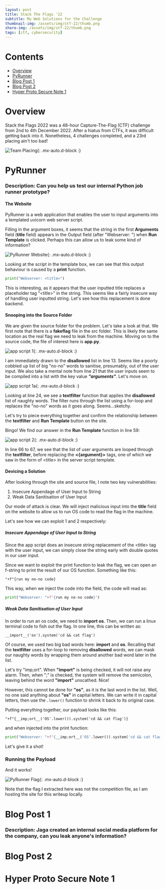 ```yaml
---
layout: post
title: Stack The Flags '22
subtitle: My Web Solutions for the Challenge
thumbnail-img: /assets/img/stf-22/thumb.png
share-img: /assets/img/stf-22/thumb.png
tags: [ctf, cybersecurity]
---
```



# Contents
- [Overview](#Overview)
- [PyRunner](#PyRunner)
- [Blog Post 1](#Blog-Post-1)
- [Blog Post 2](#Blog-Post-2)
- [Hyper Proto Secure Note 1](#Hyper-Proto-Secure-Note-1)


# Overview

Stack the Flags 2022 was a 48-hour Capture-The-Flag (CTF) challenge from 2nd to 4th December 2022. After a hiatus from CTFs, it was difficult getting back into it. Nonetheless, 4 challenges completed, and a 23rd placing ain't too bad!

![Team Placing](/assets/img/stf-22/team-placing.jpg){: .mx-auto.d-block :}


# PyRunner

### Description: Can you help us test our internal Python job runner prototype?


#### The Website ####

PyRunner is a web application that enables the user to input arguments into a templated uvicorn web server script. 

Filling in the argument boxes, it seems that the string in the first **Arguments** field (**title** field) appears in the Output field (after "Webserver: ") when **Run Template** is clicked. Perhaps this can allow us to leak some kind of information?

![PyRunner Website](/assets/img/stf-22/pyrunner-website.jpg){: .mx-auto.d-block :}

Looking at the script in the template box, we can see that this output behaviour is caused by a **print** function.

```python
print("Webserver: <title>")
```

This is interesting, as it appears that the user inputted title replaces a placeholder tag "\<title>" in the string. This seems like a fairly insecure way of handling user inputted string. Let's see how this replacement is done backend.


#### Snooping into the Source Folder ####

We are given the source folder for the problem. Let's take a look at that. We first note that there is a **fakeflag** file in the src folder. This is likely the same location as the real flag we need to leak from the machine. Moving on to the source code, the file of interest here is **app.py**.

![app script 1](/assets/img/stf-22/app-script-1.jpg){: .mx-auto.d-block :}

I am immediately drawn to the **disallowed** list in line 13. Seems like a poorly cobbled up list of big "no-no" words to sanitise, presumably, out of the user input. We also take a mental note from line 21 that the user inputs seem to be compiled into a list with the key value ***"arguments"***. Let's move on.

![app script 1a](/assets/img/stf-22/app-script-1a.jpg){: .mx-auto.d-block :}

Looking at line 24, we see a **textfilter** function that applies the **disallowed** list of naughty words. The filter runs through the list using a for-loop and replaces the "no-no" words as it goes along. Seems...sketchy.

Let's try to piece everything together and confirm the relationship between the **textfilter** and **Run Template** button on the site.

Bingo! We find our answer in the **Run Template** function in line 59:

![app script 2](/assets/img/stf-22/app-script-2.jpg){: .mx-auto.d-block :}

In line 66 to 67, we see that the list of user arguments are looped through the **textfilter**, before replacing the **<{argument}>** tags, one of which we saw in the form of \<title> in the server script template.


#### Devicing a Solution ####

After looking through the site and source file, I note two key vulnerabilities:

1. Insecure Appendage of User Input to String
2. Weak Data Sanitisation of User Input

Our mode of attack is clear. We will inject malicious input into the **title** field on the website to allow us to run OS code to read the flag in the machine.

Let's see how we can exploit 1 and 2 respectively:

##### Insecure Appendage of User Input to String #####

Since the app script does an insecure string replacement of the \<title> tag with the user input, we can simply close the string early with double quotes in our user input. 

Since we want to exploit the print function to leak the flag, we can open an f-string to print the result of our OS function. Something like this:

~~~
"+f"{run my no-no code}
~~~

This way, when we inject the code into the field, the code will read as:

```python
print("Webserver: "+f"{run my no-no code}")
```


##### Weak Data Sanitisation of User Input #####

In order to run an os code, we need to **import** **os**. Then, we can run a linux terminal code to fish out the flag. In one line, this can be written as:

~~~
__import__('os').system('cd && cat flag')
~~~

Of course, we used two big bad words here: **import** and **os**. Recalling that the **textfilter** uses a for-loop to removing **disallowed** words, we can mask our naughty words by wrapping them around another bad word later in the list.

Let's try "imp;ort". When **"import"** is being checked, it will not raise any alarm. Then, when ";" is checked, the system will remove the semicolon, leaving behind the word **"import"** unscathed. Nice!

However, this cannot be done for **"os"**, as it is the last word in the list. Well, no one said anything about **"os"** in capital letters. We can write it in capital letters, then use the ```.lower()``` function to shrink it back to its original case.

Putting everything together, our payload looks like this:

~~~
"+f"{__imp;ort__('OS'.lower()).system('cd && cat flag')}
~~~

and when injected into the print function:

```python
print("Webserver: "+f"{__imp;ort__('OS'.lower()).system('cd && cat flag')}")
```

Let's give it a shot!

### Running the Payload ####

And it works!

![PyRunner Flag](/assets/img/stf-22/pyrunner-flag.jpg){: .mx-auto.d-block :}

Note that the flag I extracted here was not the competition file, as I am hosting the site for this writeup locally.


# Blog Post 1

### Description: Jaga created an internal social media platform for the company, can you leak anyone's information?

# Blog Post 2

# Hyper Proto Secure Note 1

